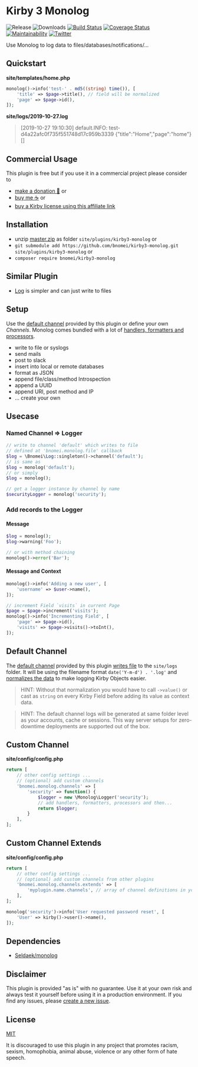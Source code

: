 # Kirby 3 Monolog

![Release](https://flat.badgen.net/packagist/v/bnomei/kirby3-monolog?color=ae81ff)
![Downloads](https://flat.badgen.net/packagist/dt/bnomei/kirby3-monolog?color=272822)
[![Build Status](https://flat.badgen.net/travis/bnomei/kirby3-monolog)](https://travis-ci.com/bnomei/kirby3-monolog)
[![Coverage Status](https://flat.badgen.net/coveralls/c/github/bnomei/kirby3-monolog)](https://coveralls.io/github/bnomei/kirby3-monolog) 
[![Maintainability](https://flat.badgen.net/codeclimate/maintainability/bnomei/kirby3-monolog)](https://codeclimate.com/github/bnomei/kirby3-monolog) 
[![Twitter](https://flat.badgen.net/badge/twitter/bnomei?color=66d9ef)](https://twitter.com/bnomei)

Use Monolog to log data to files/databases/notifications/...


## Quickstart

**site/templates/home.php**
```php
monolog()->info('test-' . md5((string) time()), [
    'title' => $page->title(), // field will be normalized
    'page' => $page->id(),
]);
```

**site/logs/2019-10-27.log**
> [2019-10-27 19:10:30] default.INFO: test-d4a22afc0f735f551748d17c959b3339 {"title":"Home","page":"home"} []

## Commercial Usage

This plugin is free but if you use it in a commercial project please consider to 
- [make a donation 🍻](https://www.paypal.me/bnomei/5) or
- [buy me ☕](https://buymeacoff.ee/bnomei) or
- [buy a Kirby license using this affiliate link](https://a.paddle.com/v2/click/1129/35731?link=1170)

## Installation

- unzip [master.zip](https://github.com/bnomei/kirby3-monolog/archive/master.zip) as folder `site/plugins/kirby3-monolog` or
- `git submodule add https://github.com/bnomei/kirby3-monolog.git site/plugins/kirby3-monolog` or
- `composer require bnomei/kirby3-monolog`

## Similar Plugin

- [Log](https://github.com/bvdputte/kirby-log) is simpler and can just write to files

## Setup

Use the [default channel](https://github.com/bnomei/kirby3-monolog/blob/master/index.php#L11) provided by this plugin or define your own *Channels*. Monolog comes bundled with a lot of [handlers, formatters and processors](https://github.com/Seldaek/monolog/blob/master/doc/02-handlers-formatters-processors.md).

- write to file or syslogs
- send mails
- post to slack
- insert into local or remote databases
- format as JSON
- append file/class/method Introspection
- append a UUID
- append URI, post method and IP
- ... create your own

## Usecase

### Named Channel => Logger

```php
// write to channel 'default' which writes to file 
// defined at 'bnomei.monolog.file' callback 
$log = \Bnomei\Log::singleton()->channel('default');
// is same as
$log = monolog('default');
// or simply
$log = monolog();

// get a logger instance by channel by name
$securityLogger = monolog('security');
```

### Add records to the Logger

#### Message
```php
$log = monolog();
$log->warning('Foo');

// or with method chaining
monolog()->error('Bar');
```

#### Message and Context
```php
monolog()->info('Adding a new user', [
    'username' => $user->name(),
]);

// increment Field `visits` in current Page
$page = $page->increment('visits');
monolog()->info('Incrementing Field', [
    'page' => $page->id(),
    'visits' => $page->visits()->toInt(),
]);
```

## Default Channel

The [default channel](https://github.com/bnomei/kirby3-monolog/blob/master/index.php#L11) provided by this plugin [writes file](https://github.com/Seldaek/monolog/blob/master/src/Monolog/Handler/StreamHandler.php) to the `site/logs` folder. It will be using the filename format `date('Y-m-d') . '.log'` and [normalizes the data](https://github.com/bnomei/kirby3-monolog/blob/master/classes/KirbyFormatter.php) to make logging Kirby Objects easier.

> HINT: Without that normalization you would have to call `->value()` or cast as `string` on every Kirby Field before adding its value as context data.

> HINT: The default channel logs will be generated at same folder level as your accounts, cache or sessions. This way server setups for zero-downtime deployments are supported out of the box.

## Custom Channel

**site/config/config.php**
```php
return [
    // other config settings ...
    // (optional) add custom channels
    'bnomei.monolog.channels' => [
        'security' => function() {
            $logger = new \Monolog\Logger('security');
            // add handlers, formatters, processors and then...
            return $logger; 
        }
    ],
];
```

## Custom Channel Extends

**site/config/config.php**
```php
return [
    // other config settings ...
    // (optional) add custom channels from other plugins
    'bnomei.monolog.channels.extends' => [
        'myplugin.name.channels', // array of channel definitions in your other option
    ],
];
```

```php
monolog('security')->info('User requested password reset', [
    'User' => kirby()->user()->name(),
]);
```

## Dependencies

- [Seldaek/monolog](https://github.com/Seldaek/monolog)

## Disclaimer

This plugin is provided "as is" with no guarantee. Use it at your own risk and always test it yourself before using it in a production environment. If you find any issues, please [create a new issue](https://github.com/bnomei/kirby3-monolog/issues/new).

## License

[MIT](https://opensource.org/licenses/MIT)

It is discouraged to use this plugin in any project that promotes racism, sexism, homophobia, animal abuse, violence or any other form of hate speech.
